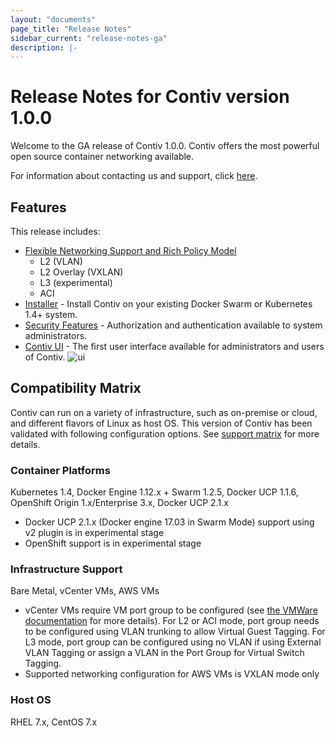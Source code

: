 ```yaml
---
layout: "documents"
page_title: "Release Notes"
sidebar_current: "release-notes-ga"
description: |-
---
```


# Release Notes for Contiv version 1.0.0

Welcome to the GA release of Contiv 1.0.0. Contiv offers the most powerful open source container networking available. 

For information about contacting us and support, click [here](/documents/support/index.html).

## Features

This release includes:

- [Flexible Networking Support and Rich Policy Model](https://github.com/contiv/netplugin)
	- L2 (VLAN)
	- L2 Overlay (VXLAN)
	- L3 (experimental)
	- ACI
- [Installer](https://github.com/contiv/install) - Install Contiv on your existing Docker Swarm or Kubernetes 1.4+ system.
- [Security Features](https://github.com/contiv/auth_proxy) - Authorization and authentication available to system administrators.
- [Contiv UI](https://github.com/contiv/contiv-ui) - The first user interface available for administrators and users of Contiv.
![ui](/assets/images/Dashboard.png)


## Compatibility Matrix
Contiv can run on a variety of infrastructure, such as
on-premise or cloud, and different flavors of Linux as host
OS. This version of Contiv has been validated with following
configuration options. See [support
matrix](/documents/support/supportmatrix.html) for more
details.

### Container Platforms
Kubernetes 1.4, Docker Engine 1.12.x + Swarm 1.2.5, Docker UCP 1.1.6, OpenShift Origin 1.x/Enterprise 3.x, Docker UCP 2.1.x 

- Docker UCP 2.1.x (Docker engine 17.03 in Swarm Mode) support using v2 plugin is in experimental stage
- OpenShift support is in experimental stage

### Infrastructure Support
Bare Metal, vCenter VMs, AWS VMs

- vCenter VMs require VM port group to be configured (see [the VMWare documentation](https://pubs.vmware.com/vsphere-65/index.jsp?topic=%2Fcom.vmware.vsphere.networking.doc%2FGUID-D5960C77-0D19-4669-A00C-B05D58A422F8.html) for more details). For L2 or ACI mode, port group needs to be configured using VLAN trunking to allow Virtual Guest Tagging. For L3 mode, port group can be configured using no VLAN if using External VLAN Tagging or assign a VLAN in the Port Group for Virtual Switch Tagging.
- Supported networking configuration for AWS VMs is VXLAN mode only

### Host OS
RHEL 7.x, CentOS 7.x

